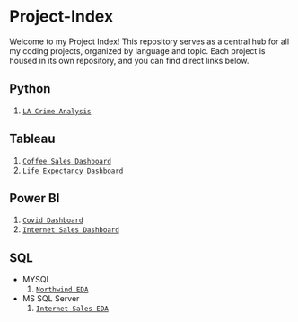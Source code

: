 # Project-Index

Welcome to my Project Index! This repository serves as a central hub for all my coding projects, organized by language and topic. Each project is housed in its own repository, and you can find direct links below.

## Python

1. [`LA Crime Analysis`](https://github.com/marcos-theanalyst/LA-Crime-Analysis)

## Tableau
1. [`Coffee Sales Dashboard`](https://github.com/marcos-theanalyst/Coffee-Sales-Dashboard)
2. [`Life Expectancy Dashboard`](https://github.com/marcos-theanalyst/Life-Expectancy-Dashboard)

## Power BI
1. [`Covid Dashboard`](https://github.com/marcos-theanalyst/Covid-Dashboard)
2. [`Internet Sales Dashboard`](https://github.com/marcos-theanalyst/Internet-Sales-Dashboard/tree/main)

## SQL
- MYSQL
  1. [`Northwind EDA`](https://github.com/marcos-theanalyst/Northwind-EDA/tree/main)
- MS SQL Server
  1. [`Internet Sales EDA`](https://github.com/marcos-theanalyst/Internet-Sales-EDA/tree/main)
